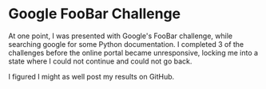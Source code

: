 # Google FooBar Challenge

At one point, I was presented with Google's FooBar challenge, while searching 
google for some Python documentation. I completed 3 of the challenges before 
the online portal became unresponsive, locking me into a state where I could 
not continue and could not go back. 

I figured I might as well post my results on GitHub. 

